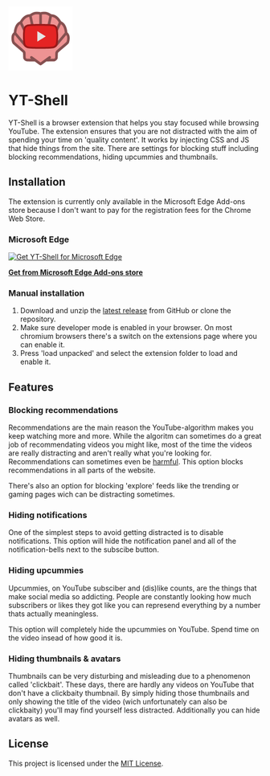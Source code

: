 ![Project Logo](img/icon-128.png) 

# YT-Shell

YT-Shell is a browser extension that helps you stay focused while browsing YouTube. The extension ensures that you are not distracted with the aim of spending your time on 'quality content'. It works by injecting CSS and JS that hide things from the site. There are settings for blocking stuff including blocking recommendations, hiding upcummies and thumbnails.

## Installation
The extension is currently only available in the Microsoft Edge Add-ons store because I don't want to pay for the registration fees for the Chrome Web Store.

### Microsoft Edge
<a href="https://microsoftedge.microsoft.com/addons/detail/ytshell/dicfaohifjibflnmnbokaeoakkdlkaij"><img src="https://user-images.githubusercontent.com/585534/107280673-a5ece780-6a26-11eb-9cc7-9fa9f9f81180.png" alt="Get YT-Shell for Microsoft Edge"></a>

[__Get from Microsoft Edge Add-ons store__](https://microsoftedge.microsoft.com/addons/detail/ytshell/dicfaohifjibflnmnbokaeoakkdlkaij)

### Manual installation
1. Download and unzip the [latest release](https://github.com/rijkvp/YT-Shell/releases) from GitHub or clone the repository. 
2. Make sure developer mode is enabled in your browser. On most chromium browsers there's a switch on the extensions page where you can enable it.
3. Press 'load unpacked' and select the extension folder to load and enable it.

## Features

### Blocking recommendations

Recommendations are the main reason the YouTube-algorithm makes you keep watching more and more. While the algoritm can sometimes do a great job of recommendating videos you might like, most of the time the videos are really distracting and aren't really what you're looking for. Recommendations can sometimes even be [harmful](https://foundation.mozilla.org/en/campaigns/regrets-reporter/findings/). This option blocks recommendations in all parts of the website.

There's also an option for blocking 'explore' feeds like the trending or gaming pages wich can be distracting sometimes.

### Hiding notifications

One of the simplest steps to avoid getting distracted is to disable notifications. This option will hide the notification panel and all of the notification-bells next to the subscibe button. 

### Hiding upcummies

Upcummies, on YouTube subsciber and (dis)like counts, are the things that make social media so addicting. 
People are constantly looking how much subscribers or likes they got like you can represend everything by a number thats actually meaningless.

This option will completely hide the upcummies on YouTube. Spend time on the video insead of how good it is.

### Hiding thumbnails & avatars

Thumbnails can be very disturbing and misleading due to a phenomenon called 'clickbait'. These days, there are hardly any videos on YouTube that don't have a clickbaity thumbnail. By simply hiding those thumbnails and only showing the title of the video (wich unfortunately can also be clickbaity) you'll may find yourself less distracted. Additionally you can hide avatars as well.

## License
This project is licensed under the [MIT License](LICENSE).
